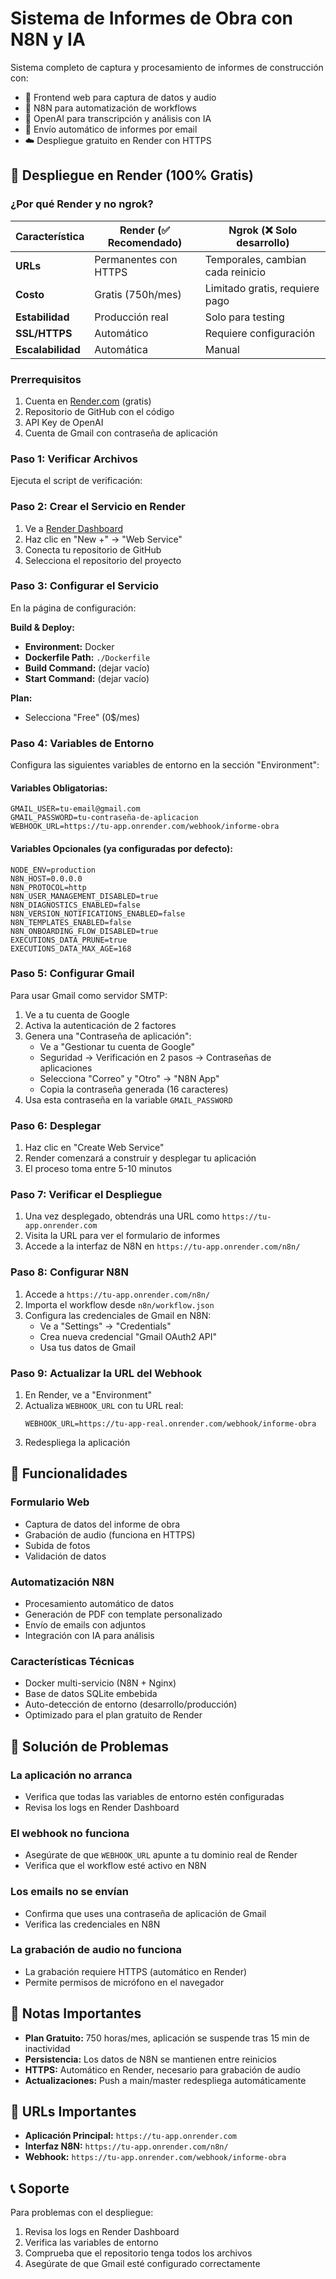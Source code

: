 # Sistema de Informes de Obra con N8N y IA

Sistema completo de captura y procesamiento de informes de construcción con:
- 📱 Frontend web para captura de datos y audio
- 🤖 N8N para automatización de workflows  
- 🧠 OpenAI para transcripción y análisis con IA
- 📧 Envío automático de informes por email
- ☁️ Despliegue gratuito en Render con HTTPS

## 🚀 Despliegue en Render (100% Gratis)

### ¿Por qué Render y no ngrok?

| Característica | Render (✅ Recomendado) | Ngrok (❌ Solo desarrollo) |
|---|---|---|
| **URLs** | Permanentes con HTTPS | Temporales, cambian cada reinicio |
| **Costo** | Gratis (750h/mes) | Limitado gratis, requiere pago |
| **Estabilidad** | Producción real | Solo para testing |
| **SSL/HTTPS** | Automático | Requiere configuración |
| **Escalabilidad** | Automática | Manual |

### Prerrequisitos

1. Cuenta en [Render.com](https://render.com) (gratis)
2. Repositorio de GitHub con el código
3. API Key de OpenAI
4. Cuenta de Gmail con contraseña de aplicación

### Paso 1: Verificar Archivos

Ejecuta el script de verificación:

### Paso 2: Crear el Servicio en Render

1. Ve a [Render Dashboard](https://dashboard.render.com)
2. Haz clic en "New +" → "Web Service"
3. Conecta tu repositorio de GitHub
4. Selecciona el repositorio del proyecto

### Paso 3: Configurar el Servicio

En la página de configuración:

**Build & Deploy:**
- **Environment:** Docker
- **Dockerfile Path:** `./Dockerfile`
- **Build Command:** (dejar vacío)
- **Start Command:** (dejar vacío)

**Plan:**
- Selecciona "Free" (0$/mes)

### Paso 4: Variables de Entorno

Configura las siguientes variables de entorno en la sección "Environment":

#### Variables Obligatorias:
```
GMAIL_USER=tu-email@gmail.com
GMAIL_PASSWORD=tu-contraseña-de-aplicacion
WEBHOOK_URL=https://tu-app.onrender.com/webhook/informe-obra
```

#### Variables Opcionales (ya configuradas por defecto):
```
NODE_ENV=production
N8N_HOST=0.0.0.0
N8N_PROTOCOL=http
N8N_USER_MANAGEMENT_DISABLED=true
N8N_DIAGNOSTICS_ENABLED=false
N8N_VERSION_NOTIFICATIONS_ENABLED=false
N8N_TEMPLATES_ENABLED=false
N8N_ONBOARDING_FLOW_DISABLED=true
EXECUTIONS_DATA_PRUNE=true
EXECUTIONS_DATA_MAX_AGE=168
```

### Paso 5: Configurar Gmail

Para usar Gmail como servidor SMTP:

1. Ve a tu cuenta de Google
2. Activa la autenticación de 2 factores
3. Genera una "Contraseña de aplicación":
   - Ve a "Gestionar tu cuenta de Google"
   - Seguridad → Verificación en 2 pasos → Contraseñas de aplicaciones
   - Selecciona "Correo" y "Otro" → "N8N App"
   - Copia la contraseña generada (16 caracteres)
4. Usa esta contraseña en la variable `GMAIL_PASSWORD`

### Paso 6: Desplegar

1. Haz clic en "Create Web Service"
2. Render comenzará a construir y desplegar tu aplicación
3. El proceso toma entre 5-10 minutos

### Paso 7: Verificar el Despliegue

1. Una vez desplegado, obtendrás una URL como `https://tu-app.onrender.com`
2. Visita la URL para ver el formulario de informes
3. Accede a la interfaz de N8N en `https://tu-app.onrender.com/n8n/`

### Paso 8: Configurar N8N

1. Accede a `https://tu-app.onrender.com/n8n/`
2. Importa el workflow desde `n8n/workflow.json`
3. Configura las credenciales de Gmail en N8N:
   - Ve a "Settings" → "Credentials"
   - Crea nueva credencial "Gmail OAuth2 API"
   - Usa tus datos de Gmail

### Paso 9: Actualizar la URL del Webhook

1. En Render, ve a "Environment"
2. Actualiza `WEBHOOK_URL` con tu URL real:
   ```
   WEBHOOK_URL=https://tu-app-real.onrender.com/webhook/informe-obra
   ```
3. Redespliega la aplicación

## 🔧 Funcionalidades

### Formulario Web
- Captura de datos del informe de obra
- Grabación de audio (funciona en HTTPS)
- Subida de fotos
- Validación de datos

### Automatización N8N
- Procesamiento automático de datos
- Generación de PDF con template personalizado
- Envío de emails con adjuntos
- Integración con IA para análisis

### Características Técnicas
- Docker multi-servicio (N8N + Nginx)
- Base de datos SQLite embebida
- Auto-detección de entorno (desarrollo/producción)
- Optimizado para el plan gratuito de Render

## 🐛 Solución de Problemas

### La aplicación no arranca
- Verifica que todas las variables de entorno estén configuradas
- Revisa los logs en Render Dashboard

### El webhook no funciona
- Asegúrate de que `WEBHOOK_URL` apunte a tu dominio real de Render
- Verifica que el workflow esté activo en N8N

### Los emails no se envían
- Confirma que uses una contraseña de aplicación de Gmail
- Verifica las credenciales en N8N

### La grabación de audio no funciona
- La grabación requiere HTTPS (automático en Render)
- Permite permisos de micrófono en el navegador

## 📝 Notas Importantes

- **Plan Gratuito:** 750 horas/mes, aplicación se suspende tras 15 min de inactividad
- **Persistencia:** Los datos de N8N se mantienen entre reinicios
- **HTTPS:** Automático en Render, necesario para grabación de audio
- **Actualizaciones:** Push a main/master redespliega automáticamente

## 🔗 URLs Importantes

- **Aplicación Principal:** `https://tu-app.onrender.com`
- **Interfaz N8N:** `https://tu-app.onrender.com/n8n/`
- **Webhook:** `https://tu-app.onrender.com/webhook/informe-obra`

## 📞 Soporte

Para problemas con el despliegue:
1. Revisa los logs en Render Dashboard
2. Verifica las variables de entorno
3. Comprueba que el repositorio tenga todos los archivos
4. Asegúrate de que Gmail esté configurado correctamente
